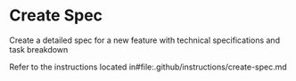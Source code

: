 # Create Spec

Create a detailed spec for a new feature with technical specifications and task breakdown

Refer to the instructions located in#file:.github/instructions/create-spec.md
